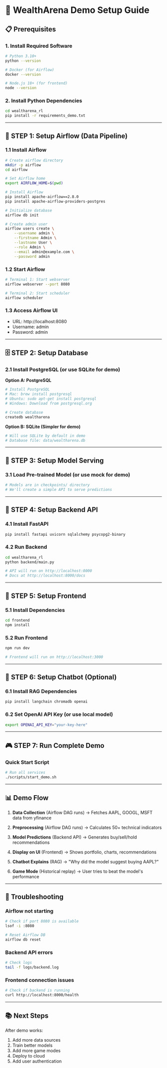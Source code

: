 # 🚀 WealthArena Demo Setup Guide

## 📋 Prerequisites

### 1. Install Required Software
```bash
# Python 3.10+
python --version

# Docker (for Airflow)
docker --version

# Node.js 18+ (for frontend)
node --version
```

### 2. Install Python Dependencies
```bash
cd wealtharena_rl
pip install -r requirements_demo.txt
```

---

## 🔄 STEP 1: Setup Airflow (Data Pipeline)

### 1.1 Install Airflow
```bash
# Create airflow directory
mkdir -p airflow
cd airflow

# Set Airflow home
export AIRFLOW_HOME=$(pwd)

# Install Airflow
pip install apache-airflow==2.8.0
pip install apache-airflow-providers-postgres

# Initialize database
airflow db init

# Create admin user
airflow users create \
    --username admin \
    --firstname Admin \
    --lastname User \
    --role Admin \
    --email admin@example.com \
    --password admin
```

### 1.2 Start Airflow
```bash
# Terminal 1: Start webserver
airflow webserver --port 8080

# Terminal 2: Start scheduler
airflow scheduler
```

### 1.3 Access Airflow UI
- URL: http://localhost:8080
- Username: admin
- Password: admin

---

## 🗄️ STEP 2: Setup Database

### 2.1 Install PostgreSQL (or use SQLite for demo)

**Option A: PostgreSQL**
```bash
# Install PostgreSQL
# Mac: brew install postgresql
# Ubuntu: sudo apt-get install postgresql
# Windows: Download from postgresql.org

# Create database
createdb wealtharena
```

**Option B: SQLite (Simpler for demo)**
```python
# Will use SQLite by default in demo
# Database file: data/wealtharena.db
```

---

## 🤖 STEP 3: Setup Model Serving

### 3.1 Load Pre-trained Model (or use mock for demo)
```bash
# Models are in checkpoints/ directory
# We'll create a simple API to serve predictions
```

---

## 🔌 STEP 4: Setup Backend API

### 4.1 Install FastAPI
```bash
pip install fastapi uvicorn sqlalchemy psycopg2-binary
```

### 4.2 Run Backend
```bash
cd wealtharena_rl
python backend/main.py

# API will run on http://localhost:8000
# Docs at http://localhost:8000/docs
```

---

## 🎨 STEP 5: Setup Frontend

### 5.1 Install Dependencies
```bash
cd frontend
npm install
```

### 5.2 Run Frontend
```bash
npm run dev

# Frontend will run on http://localhost:3000
```

---

## 🤖 STEP 6: Setup Chatbot (Optional)

### 6.1 Install RAG Dependencies
```bash
pip install langchain chromadb openai
```

### 6.2 Set OpenAI API Key (or use local model)
```bash
export OPENAI_API_KEY="your-key-here"
```

---

## 🎮 STEP 7: Run Complete Demo

### Quick Start Script
```bash
# Run all services
./scripts/start_demo.sh
```

---

## 📊 Demo Flow

1. **Data Collection** (Airflow DAG runs)
   → Fetches AAPL, GOOGL, MSFT data from yfinance
   
2. **Preprocessing** (Airflow DAG runs)
   → Calculates 50+ technical indicators
   
3. **Model Predictions** (Backend API)
   → Generates buy/sell/hold recommendations
   
4. **Display on UI** (Frontend)
   → Shows portfolio, charts, recommendations
   
5. **Chatbot Explains** (RAG)
   → "Why did the model suggest buying AAPL?"
   
6. **Game Mode** (Historical replay)
   → User tries to beat the model's performance

---

## 🔧 Troubleshooting

### Airflow not starting
```bash
# Check if port 8080 is available
lsof -i :8080

# Reset Airflow DB
airflow db reset
```

### Backend API errors
```bash
# Check logs
tail -f logs/backend.log
```

### Frontend connection issues
```bash
# Check if backend is running
curl http://localhost:8000/health
```

---

## 📚 Next Steps

After demo works:
1. Add more data sources
2. Train better models
3. Add more game modes
4. Deploy to cloud
5. Add user authentication



